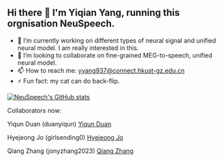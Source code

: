 ## Hi there 👋 I'm Yiqian Yang, running this orgnisation NeuSpeech.

- 🔭 I’m currently working on different types of neural signal and unified neural model. I am really interested in this.
- 👯 I’m looking to collaborate on fine-grained MEG-to-speech, unified neural model.
- 📫 How to reach me: yyang937@connect.hkust-gz.edu.cn
- ⚡ Fun fact: my cat can do back-flip.

[![NeuSpeech's GitHub stats](https://github-readme-stats.vercel.app/api?username=NeuSpeech)]()

Collaborators now:


Yiqun Duan (duanyiqun)
[Yiqun Duan](https://github.com/duanyiqun)

Hyejeong Jo (girlsending0)
[Hyejeong Jo](https://github.com/girlsending0)

Qiang Zhang (jonyzhang2023)
[Qiang Zhang](https://github.com/jonyzhang2023)
<!--
**NeuSpeech/NeuSpeech** is a ✨ _special_ ✨ repository because its `README.md` (this file) appears on your GitHub profile.

Here are some ideas to get you started:

- 🔭 I’m currently working on ...
- 🌱 I’m currently learning ...
- 👯 I’m looking to collaborate on ...
- 🤔 I’m looking for help with ...
- 💬 Ask me about ...
- 📫 How to reach me: ...
- 😄 Pronouns: ...
- ⚡ Fun fact: ...
-->
